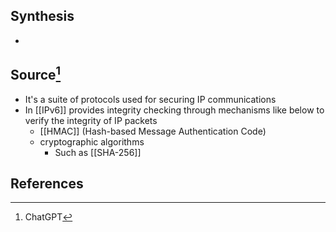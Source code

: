 ## Synthesis
- 
## Source[^1]
- It's a suite of protocols used for securing IP communications
- In [[IPv6]] provides integrity checking through mechanisms like below to verify the integrity of IP packets
	- [[HMAC]] (Hash-based Message Authentication Code)
	- cryptographic algorithms
		- Such as [[SHA-256]]
## References

[^1]: ChatGPT
